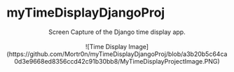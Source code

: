 # myTimeDisplayDjangoProj
<p align="center">
Screen Capture of the Django time display app.
  <br><br>
![Time Display Image](https://github.com/Mortr0n/myTimeDisplayDjangoProj/blob/a3b20b5c64ca0d3e9668ed8356ccd42c91b30bb8/MyTimeDisplayProjectImage.PNG)
</p>
